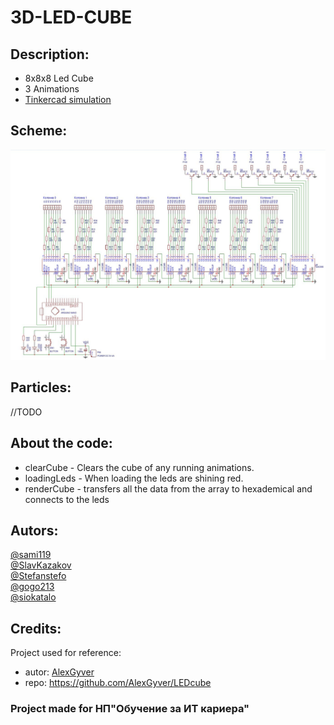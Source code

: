 ﻿# 3D-LED-CUBE
## Description:
- 8x8x8 Led Cube
- 3 Animations
- [Tinkercad simulation](https://www.tinkercad.com/things/0E8iJo0LGhg-3d-led-cube/editelsharecode=KA41W4sDzZWgZTIWBo5hIWgl1WsJMKcW8HfUU3VDTFQ=)
## Scheme:
![scheme](https://github.com/sami119/3D-LED-CUBE/blob/master/scheme-1.jpg)
## Particles:
//TODO
## About the code:
- clearCube - Clears the cube of any running animations.
- loadingLeds - When loading the leds are shining red.
- renderCube - transfers all the data from the array to hexademical and connects to the leds
## Autors:
[@sami119](https://github.com/sami119) <br />
[@SlavKazakov](https://github.com/SlavKazakov) <br />
[@Stefanstefo](https://github.com/Stefanstefo) <br />
[@gogo213](https://github.com/gogo213) <br />
[@siokatalo](https://github.com/siokatalo)
## Credits:
Project used for reference: <br />
- autor: [AlexGyver](https://github.com/AlexGyver)
- repo: https://github.com/AlexGyver/LEDcube
### Project made for НП"Обучение за ИТ кариера"
